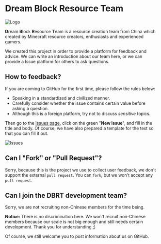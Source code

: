 # Dream Block Resource Team

![Logo](https://i.loli.net/2019/04/13/5cb1f3939fbca.jpg)

**D**ream **B**lock **R**esource **T**eam is a resource creation team from China which created by Minecraft resource creators, enthusiasts and experienced gamers.

We created this project in order to provide a platform for feedback and advice. We can write an introduction about our team here, or we can provide a Issue platform for others to ask questions.

## How to feedback?

If you are coming to GitHub for the first time, please follow the rules below:

- Speaking in a standardized and civilized manner.
- Carefully consider whether the issue contains certain value before asking a question.
- Although this is a foreign platform, try not to discuss *sensitive* topics.

Then go to the [Issues page](https://github.com/Dream-Block/Intro/issues), click on the green "**New Issue**", and fill in the title and body. Of course, we have also prepared a template for the text so that you can fill it out.

![Issues](https://i.loli.net/2019/05/03/5ccc030dbab5a.png)

## Can I "Fork" or "Pull Request"?

Sorry, because this is the project we use to collect user feedback, we don't support the external `pull request`. You can `fork`, but we won't accept any `pull request`.

## Can I join the DBRT development team?

Sorry, we are not recruiting non-Chinese members for the time being.

**Notice:**
There is no discrimination here. We won't recruit non-Chinese members because our scale is not big enough and still needs certain development. Thank you for understanding ;) 

Of course, we still welcome you to post information about us on GitHub.